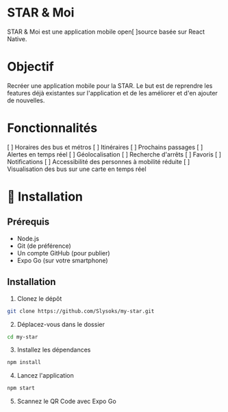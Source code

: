 # STAR & Moi
STAR & Moi est une application mobile open[ ]source basée sur React Native.

# Objectif
Recréer une application mobile pour la STAR. Le but est de reprendre les features déjà existantes sur l'application et de les améliorer et d'en ajouter de nouvelles.

# Fonctionnalités
[ ] Horaires des bus et métros
[ ] Itinéraires
[ ] Prochains passages
[ ] Alertes en temps réel
[ ] Géolocalisation
[ ] Recherche d'arrêts
[ ] Favoris
[ ] Notifications
[ ] Accessibilité des personnes à mobilité réduite
[ ] Visualisation des bus sur une carte en temps réel

# 🚀 Installation
## Prérequis
- Node.js
- Git (de préférence)
- Un compte GitHub (pour publier)
- Expo Go (sur votre smartphone)
## Installation
1. Clonez le dépôt
```bash
git clone https://github.com/Slysoks/my-star.git
```
2. Déplacez-vous dans le dossier
```bash
cd my-star
```
3. Installez les dépendances
```bash
npm install
```
4. Lancez l'application
```bash
npm start
```
5. Scannez le QR Code avec Expo Go